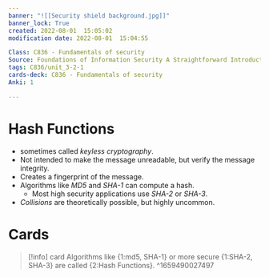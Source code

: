 ```yaml
---
banner: "![[Security shield background.jpg]]"
banner_lock: True
created: 2022-08-01  15:05:02
modification date: 2022-08-01  15:04:55

Class: C836 - Fundamentals of security
Source: Foundations of Information Security A Straightforward Introduction
tags: C836/unit_3-2-1
cards-deck: C836 - Fundamentals of security
Anki: 1

---
```


# Hash Functions
- sometimes called _keyless cryptography_.
- Not intended to make the message unreadable, but verify the message integrity.
- Creates a fingerprint of the message.
- Algorithms like _MD5_ and _SHA-1_ can compute a hash.
	- Most high security applications use _SHA-2_ or _SHA-3_.
- _Collisions_ are theoretically possible, but highly uncommon.

# Cards
>[!info] card
>Algorithms like {1:md5, SHA-1} or more secure {1:SHA-2, SHA-3} are called {2:Hash Functions}.
^1659490027497
